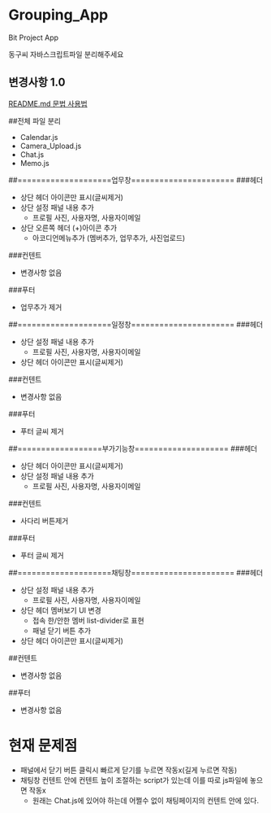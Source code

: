 ﻿# Grouping_App
Bit Project App

동구씨 자바스크립트파일 분리해주세요 



## 변경사항 1.0
[README.md 문법 사용법](https://teragoon.wordpress.com/2012/04/04/github%EC%97%90%EC%84%9C-readmemd-%EC%9E%91%EC%84%B1%ED%95%98%EA%B8%B0markdown-%EB%AC%B8%EB%B2%95/)

##전체 
파일 분리
  - Calendar.js
  - Camera_Upload.js
  - Chat.js
  - Memo.js


##====================업무창======================
###헤더
  - 상단 헤더 아이콘만 표시(글씨제거)
  - 상단 설정 패널 내용 추가
	- 프로필 사진, 사용자명, 사용자이메일
  - 상단 오른쪽 헤더 (+)아이콘 추가
	- 아코디언메뉴추가 (멤버추가, 업무추가, 사진업로드)
	
###컨텐트
  - 변경사항 없음
  
###푸터
  - 업무추가 제거

##====================일정창======================
###헤더
  - 상단 설정 패널 내용 추가
	- 프로필 사진, 사용자명, 사용자이메일
  - 상단 헤더 아이콘만 표시(글씨제거)
	
###컨텐트
  - 변경사항 없음

###푸터
  - 푸터 글씨 제거

##==================부가기능창====================
###헤더
  - 상단 헤더 아이콘만 표시(글씨제거)
  - 상단 설정 패널 내용 추가
	- 프로필 사진, 사용자명, 사용자이메일
	
###컨텐트
  - 사다리 버튼제거

###푸터
  - 푸터 글씨 제거

##====================채팅창======================
###헤더
  - 상단 설정 패널 내용 추가
	- 프로필 사진, 사용자명, 사용자이메일
  - 상단 헤더 멤버보기 UI 변경
	- 접속 한/안한 멤버 list-divider로 표현
	- 패널 닫기 버튼 추가 
  - 상단 헤더 아이콘만 표시(글씨제거)

##컨텐트
 - 변경사항 없음

##푸터
  - 변경사항 없음

# 현재 문제점
  - 패널에서 닫기 버튼 클릭시 빠르게 닫기를 누르면 작동x(길게 누르면 작동)
  - 채팅창 컨텐트 안에 컨텐트 높이 조절하는 script가 있는데 이를 따로 js파일에 놓으면 작동x
	- 원래는 Chat.js에 있어야 하는데 어쩔수 없이 채팅페이지의 컨텐트 안에 있다.
